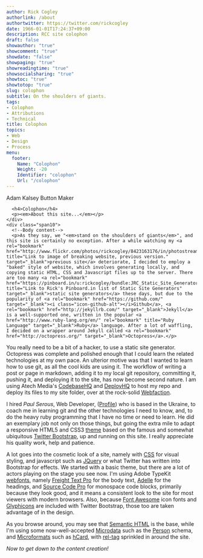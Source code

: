 ```yaml
---
author: Rick Cogley
authorlink: /about
authortwitter: https://twitter.com/rickcogley
date: 1966-01-01T17:24:37+09:00
description: RCC site colophon
draft: false
showauthor: "true"
showcomment: "true"
showdate: "false"
showpaging: "true"
showreadingtime: "true"
showsocialsharing: "true"
showtoc: "true"
showtotop: "true"
slug: colophon
subtitle: On the shoulders of giants.
tags:
- Colophon
- Attributions
- Technical
title: Colophon
topics:
- Web
- Design
- Process
menu:
  footer:
    Name: "Colophon"
    Weight: -20
    Identifier: "colophon"
    Url: "/colophon"
---
```



Adam Kalsey Button Maker


      <h4>Colophon</h4>
      <p><em>About this site...</em></p>
    </div>
    <div class="span10">
      <!--Body content-->
      <p>As they say, we "<em>stand on the shoulders of giants</em>", and this site is certainly no exception. After a while watching my <a rel="bookmark" href="http://www.flickr.com/photos/rickcogley/8423163176/in/photostream" title="Link to image of breaking website, previous version." target="_blank">previous site</a> deteriorate, I decided to employ a "baked" style of website, which involves generating locally, and copying static HTML, CSS and Javascript files up to the server. There are too many <a rel="bookmark" href="https://pinboard.in/u:rickcogley/bundle:JRC_Static_Site_Generators/" title="Link to Rick's Pinboard.in list of Static Site Generators" target="_blank">static site generators</a> these days, but due to the popularity of <a rel="bookmark" href="https://github.com/" target="_blank"><i class="icon-github-alt"></i>Github</a>, <a rel="bookmark" href="http://jekyllrb.com/" target="_blank">Jekyll</a> is a well-supported one, written in the popular <a href="http://www.ruby-lang.org/en/" rel="bookmark" title="Ruby Language" target="_blank">Ruby</a> language. After a lot of waffling, I decided on a wrapper around Jekyll called <a rel="bookmark" href="http://octopress.org/" target="_blank">Octopress</a>.</p>
<p>You really need to be a bit of a hacker, to use a static site generator. Octopress was complete and polished enough that I could learn the related technologies at my own pace. An ulterior motive was that I wanted to learn how to use git, as all the cool kids are using it. The workflow of writing a post or page in markdown, adding it to my local git repository, committing it, pushing it, and deploying it to the site, has now become second nature. I am using Atech Media's <a rel="bookmark" href="http://www.codebasehq.com/" title="Atech Media CodebaseHQ git and subversion hosting." target="_blank">CodebaseHQ</a> and <a rel="bookmark" href="http://www.deployhq.com/" title="Atech Media DeployHQ to auto-copy a git repo to a server." target="_blank">DeployHQ</a> to host my repo and deploy its files to my site folder, over at the rock-solid <a rel="bookmark" href="http://www.webfaction.com?affiliate=rcogley" title="Webfaction hosting link." target="_blank">Webfaction</a>.</p>
<p>I hired <span id="itemscope" itemscope itemtype="http://schema.org/Person"><span itemprop="name"><em>Paul Serous</em></span>, <span itemprop="jobTitle">Web Developer</span>, (<a itemprop="url" href="http://about.me/paul_ser" title="Paul Ser profile page" target="_blank">Profile</a>)</span></span> who is based in the Ukraine, to coach me in learning git and the other technologies I need to know, and, to do the heavy ruby programming that I have no time or need to learn. He did an exemplary job not only on those things, but going the extra mile to adapt a responsive HTML5 and CSS3 <a rel="bookmark" href="http://themeforest.net/item/justi-responsive-html5css3-template/2733629" title="Justi HTML5 and CSS3 theme based on Twitter Bootstrap" target="_blank">theme</a> based on the famous and somewhat ubiquitous <a rel="bookmark" href="http://twitter.github.com/bootstrap/" title="Twitter Bootstrap - responsive HTML5 and CSS3 framework." target="_blank">Twitter Bootstrap</a>, up and running on this site. I really appreciate his quality work, help and patience.</p>
<p>A lot goes into the cosmetic look of a site, namely with <a rel="bookmark" title="Permanent bookmark for Cascading Style Sheets" href="http://www.w3.org/Style/CSS/">CSS</a> for visual styling, and javascript such as <a href="http://jquery.com/" rel="bookmark" title="JQuery site." target="_blank">JQuery</a> or what Twitter has written into Bootstrap for effects. We started with a basic theme, but there are a lot of actors playing on the stage you see now. I'm using Adobe TypeKit <a href="https://typekit.com/colophons/opc8mtb" rel="bookmark" title="Webfonts from Adobe used in this site." target="_blank">webfonts</a>, namely <a href="https://typekit.com/fonts/freight-text-pro" rel="bookmark" title="Freight Text Pro web font details page." target="_blank">Freight Text Pro</a> for the body text, <a href="https://typekit.com/fonts/adelle-web" rel="bookmark" title="Adelle web font details page." target="_blank">Adelle</a> for the headings, and <a href="https://typekit.com/fonts/source-code-pro" rel="bookmark" title="Source Code Pro web font details page." target="_blank">Source Code Pro</a> for monospace code blocks, primarily because they look good, and it means a consistent look to the site for most viewers with modern browsers. Also, because <a href="http://fortawesome.github.com/Font-Awesome/" rel="bookmark" title="Font Awesome icon fonts" target="_blank">Font Awesome</a> icon fonts and <a href="http://glyphicons.com/" rel="bookmark" title="Glyphicon icons" target="_blank">Glyphicons</a> are included with Twitter Bootstrap, those too are taken advantage of in the design.</p>
<p>As you browse around, you may see that <a rel="bookmark" title="Semantic H.T.M.L. Wikipedia article link" href="http://en.wikipedia.org/wiki/Semantic_HTML">Semantic HTML</a> is the base, while I'm using some now-well-accepted <a href="http://schema.org/" rel="bookmark" title="Canonical site for Microdata, Schema.org." target="_blank">Microdata</a> such as the <a href="http://schema.org/Person" rel="bookmark" title="Microdata Person schema." target="_blank">Person</a> schema, and <a href="http://microformats.org">Microformats</a> such as <a href="http://www.microformats.org/wiki/hcard" rel="bookmark" title="Permanent bookmark for hcard Microformat">hCard</a>, with <a href="http://www.microformats.org/wiki/rel-tag" rel="bookmark" title="Rel-tag Microformat">rel-tag</a> sprinkled in around the site.</p>
<p><em>Now to get down to the content creation!</em></p>
    </div>
  </div>
</div>




